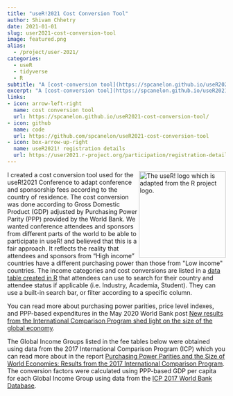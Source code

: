 ```yaml
---
title: "useR!2021 Cost Conversion Tool"
author: Shivam Chhetry
date: 2021-01-01
slug: user2021-cost-conversion-tool
image: featured.png
alias:
  - /project/user-2021/
categories:
  - useR
  - tidyverse
  - R
subtitle: "A [cost-conversion tool](https://spcanelon.github.io/useR2021-cost-conversion-tool/) created for the [useR!2021 Conference](https://user2021.r-project.org/) (July 5-9, 2021) that leverages Gross Domestic Product and Purchasing Power Parity to adapt sponsorship and registration fees according to the country of residence."
excerpt: "A [cost-conversion tool](https://spcanelon.github.io/useR2021-cost-conversion-tool/) created for the [useR!2021 Conference](https://user2021.r-project.org/) (July 5-9, 2021) that leverages Gross Domestic Product and Purchasing Power Parity to adapt sponsorship and registration fees according to the country of residence."
links:
- icon: arrow-left-right
  name: cost conversion tool
  url: https://spcanelon.github.io/useR2021-cost-conversion-tool/
- icon: github
  name: code
  url: https://github.com/spcanelon/useR2021-cost-conversion-tool
- icon: box-arrow-up-right
  name: useR2021! registration details
  url: https://user2021.r-project.org/participation/registration-details/
---
```


<a href='https://user2021.r-project.org'><img src='https://user2021.r-project.org/img/artwork/user-logo-color.png' align="right" height="200" alt='The useR! logo which is adapted from the R project logo.'/></a>I created a cost conversion tool used for the useR!2021 Conference to adapt conference and sponsorship fees according to the country of residence. The cost conversion was done according to Gross Domestic Product (GDP) adjusted by Purchasing Power Parity (PPP) provided by the World Bank. We wanted conference attendees and sponsors from different parts of the world to be able to participate in useR! and believed that this is a fair approach. It reflects the reality that attendees and sponsors from “High income” countries have a different purchasing power than those from "Low income" countries. The income categories and cost conversions are listed in a [data table created in R](https://user2021.r-project.org/participation/registration-details/) that attendees can use to search for their country and attendee status if applicable (i.e. Industry, Academia, Student). They can use a built-in search bar, or filter according to a specific column.

You can read more about purchasing power parities, price level indexes, and PPP-based expenditures in the May 2020 World Bank post [New results from the International Comparison Program shed light on the size of the global economy](https://blogs.worldbank.org/opendata/new-results-international-comparison-program-shed-light-size-global-economy?token=b6827c8c6191327b728245ab1a2d8d84).

The Global Income Groups listed in the fee tables below were obtained using data from the 2017 International Comparison Program (ICP) which you can read more about in the report [Purchasing Power Parities and the Size of World Economies: Results from the 2017 International Comparison Program](https://openknowledge.worldbank.org/bitstream/handle/10986/33623/9781464815300.pdf). The conversion factors were calculated using PPP-based GDP per capita for each Global Income Group using data from the [ICP 2017 World Bank Database](https://databank.worldbank.org/source/icp-2017).
